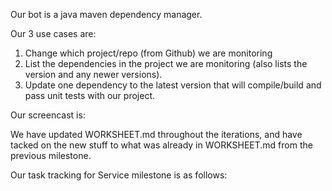 Our bot is a java maven dependency manager.

Our 3 use cases are:
1. Change which project/repo (from Github) we are monitoring
2. List the dependencies in the project we are monitoring (also lists the version and any newer versions).
3. Update one dependency to the latest version that will compile/build and pass unit tests with our project.

Our screencast is: 

We have updated WORKSHEET.md throughout the iterations, and have tacked on the new stuff to what was already in WORKSHEET.md from the previous milestone.

Our task tracking for Service milestone is as follows:

